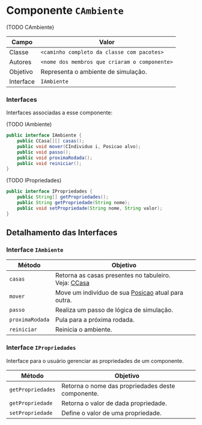 # Componente `CAmbiente`

(TODO CAmbiente)

Campo | Valor
----- | -----
Classe | `<caminho completo da classe com pacotes>`
Autores | `<nome dos membros que criaram o componente>`
Objetivo | Representa o ambiente de simulação.
Interface | `IAmbiente`

### Interfaces

Interfaces associadas a esse componente:

(TODO IAmbiente)

```java
public interface IAmbiente {
    public CCasa[][] casas();
    public void mover(CIndividuo i, Posicao alvo);
    public void passo();
    public void proximaRodada();
    public void reiniciar();
}
```

(TODO IPropriedades)

```java
public interface IPropriedades {
    public String[] getPropriedades();
    public String getPropriedade(String nome);
    public void setPropriedade(String nome, String valor);
}
```

## Detalhamento das Interfaces

### Interface `IAmbiente`

Método | Objetivo
------ | --------
`casas` | Retorna as casas presentes no tabuleiro.<br>Veja: [CCasa](CCasa.md)
`mover` | Move um indivíduo de sua [Posicao](Posicao.md) atual para outra.
`passo` | Realiza um passo de lógica de simulação.
`proximaRodada` | Pula para a próxima rodada.
`reiniciar` | Reinicia o ambiente.

### Interface `IPropriedades`

Interface para o usuário gerenciar as propriedades de um componente.

Método | Objetivo
------ | --------
`getPropriedades` | Retorna o nome das propriedades deste componente.
`getPropriedade` | Retorna o valor de dada propriedade.
`setPropriedade` | Define o valor de uma propriedade.
